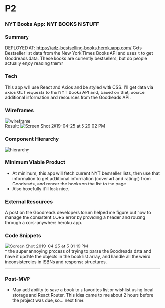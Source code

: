 # P2

### NYT Books App: NYT BOOKS N STUFF

### Summary
DEPLOYED AT: https://adz-bestselling-books.herokuapp.com/
Gets Bestseller list data from the New York Times Books API and uses it to get Goodreads data. These books are currently bestsellers, but do people actually enjoy reading them?

### Tech
This app will use React and Axios and be styled with CSS. I'll get data via axios GET requests to the NYT Books API and, based on that, source additional information and resources from the Goodreads API.

### Wireframes
![wireframe](https://user-images.githubusercontent.com/47397924/56769005-f6298580-677d-11e9-8c6e-d8f5beb56786.jpeg)
<br />
Result:
![Screen Shot 2019-04-25 at 5 29 02 PM](https://user-images.githubusercontent.com/47397924/56769613-ba8fbb00-677f-11e9-9eb1-a07fc0022775.png)

### Component Hierarchy
![hierarchy](https://user-images.githubusercontent.com/47397924/56769016-fde92a00-677d-11e9-8067-37fea2290f07.jpeg)

### Minimum Viable Product
- At minimum, this app will fetch current NYT bestseller lists, then use that information to get additional information (cover art and ratings) from Goodreads, and render the books on the list to the page.
- Also hopefully it'll look nice.

### External Resources
A post on the Goodreads developers forum helped me figure out how to manage the consistent CORS error by providing a header and routing through a cors-anywhere heroku app.

### Code Snippets
![Screen Shot 2019-04-25 at 5 31 19 PM](https://user-images.githubusercontent.com/47397924/56769703-ff1b5680-677f-11e9-819d-d9deb3bcb3ad.png)<br />
^ the super annoying process of trying to parse the Goodreads data and have it update the objects in the book list array, and handle all the weird inconsistencies in ISBNs and response structures.

<hr />

### Post-MVP
- May add ability to save a book to a favorites list or wishlist using local storage and React Router. This idea came to me about 2 hours before the project was due, so... next time.
